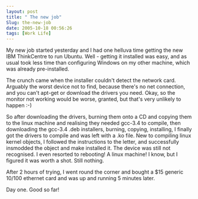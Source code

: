 ```yaml
---
layout: post
title: " The new job"
Slug: the-new-job
date: 2005-10-18 00:56:26
tags: [Work Life]
---
```

My new job started yesterday and I had one helluva time getting the new IBM ThinkCentre to run Ubuntu. Well - getting it installed was easy, and as usual took less time than configuring Windows on my other machine, which was already pre-installed.

The crunch came when the installer couldn't detect the network card. Arguably the worst device not to find, because there's no net connection, and you can't apt-get or download the drivers you need. Okay, so the monitor not working would be worse, granted, but that's very unlikely to happen :-)

So after downloading the drivers, burning them onto a CD and copying them to the linux machine and realising they needed gcc-3.4 to compile, then downloading the gcc-3.4 .deb installers, burning, copying, installing, I finally got the drivers to compile and was left with a .ko file. New to compiling linux kernel objects, I followed the instructions to the letter, and successfully insmodded the object and make installed it. The device was still not recognised. I even resorted to rebooting! A linux machine! I know, but I figured it was worth a shot. Still nothing.

After 2 hours of trying, I went round the corner and bought a $15 generic 10/100 ethernet card and was up and running 5 minutes later.

Day one. Good so far!
